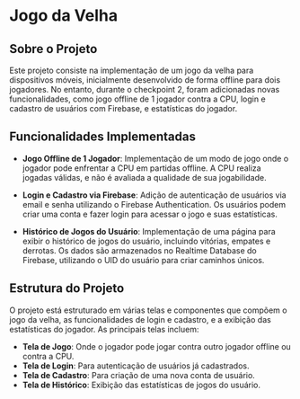 # Jogo da Velha

## Sobre o Projeto

Este projeto consiste na implementação de um jogo da velha para dispositivos móveis, inicialmente desenvolvido de forma offline para dois jogadores. No entanto, durante o checkpoint 2, foram adicionadas novas funcionalidades, como jogo offline de 1 jogador contra a CPU, login e cadastro de usuários com Firebase, e estatísticas do jogador.

## Funcionalidades Implementadas

- **Jogo Offline de 1 Jogador**: Implementação de um modo de jogo onde o jogador pode enfrentar a CPU em partidas offline. A CPU realiza jogadas válidas, e não é avaliada a qualidade de sua jogabilidade.

- **Login e Cadastro via Firebase**: Adição de autenticação de usuários via email e senha utilizando o Firebase Authentication. Os usuários podem criar uma conta e fazer login para acessar o jogo e suas estatísticas.

- **Histórico de Jogos do Usuário**: Implementação de uma página para exibir o histórico de jogos do usuário, incluindo vitórias, empates e derrotas. Os dados são armazenados no Realtime Database do Firebase, utilizando o UID do usuário para criar caminhos únicos.

## Estrutura do Projeto

O projeto está estruturado em várias telas e componentes que compõem o jogo da velha, as funcionalidades de login e cadastro, e a exibição das estatísticas do jogador. As principais telas incluem:

- **Tela de Jogo**: Onde o jogador pode jogar contra outro jogador offline ou contra a CPU.
- **Tela de Login**: Para autenticação de usuários já cadastrados.
- **Tela de Cadastro**: Para criação de uma nova conta de usuário.
- **Tela de Histórico**: Exibição das estatísticas de jogos do usuário.

